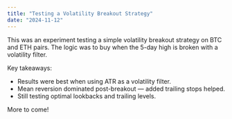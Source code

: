```yaml
---
title: "Testing a Volatility Breakout Strategy"
date: "2024-11-12"
---
```


This was an experiment testing a simple volatility breakout strategy on BTC and ETH pairs. The logic was to buy when the 5-day high is broken with a volatility filter.

Key takeaways:

- Results were best when using ATR as a volatility filter.
- Mean reversion dominated post-breakout — added trailing stops helped.
- Still testing optimal lookbacks and trailing levels.

More to come!
